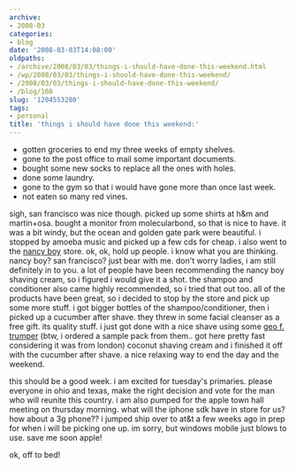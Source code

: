 ```yaml
---
archive:
- 2008-03
categories:
- blog
date: '2008-03-03T14:08:00'
oldpaths:
- /archive/2008/03/03/things-i-should-have-done-this-weekend.html
- /wp/2008/03/03/things-i-should-have-done-this-weekend/
- /2008/03/03/things-i-should-have-done-this-weekend/
- /blog/160
slug: '1204553280'
tags:
- personal
title: 'things i should have done this weekend:'
---
```


- gotten groceries to end my three weeks of empty shelves.
- gone to the post office to mail some important documents.
- bought some new socks to replace all the ones with holes.
- done some laundry.
- gone to the gym so that i would have gone more than once last week.
- not eaten so many red vines.

sigh, san francisco was nice though. picked up some shirts at h&m and
martin+osa. bought a monitor from molecularbond, so that is nice to have.
it was a bit windy, but the ocean and golden gate park were beautiful.
i stopped by amoeba music and picked up a few cds for cheap. i also went
to the [nancy boy][1] store. ok, ok, hold up people. i know what you are
thinking. nancy boy? san francisco? just bear with me. don't worry ladies,
i am still definitely in to you. a lot of people have been recommending
the nancy boy shaving cream, so i figured i would give it a shot. the
shampoo and conditioner also came highly recommended, so i tried that out
too. all of the products have been great, so i decided to stop by the
store and pick up some more stuff. i got bigger bottles of the
shampoo/conditioner, then i picked up a cucumber after shave. they threw
in some facial cleanser as a free gift. its quality stuff. i just got done
with a nice shave using some [geo f. trumper][2] (btw, i ordered a sample
pack from them.. got here pretty fast considering it was from london)
coconut shaving cream and i finished it off with the cucumber after shave.
a nice relaxing way to end the day and the weekend.

this should be a good week. i am excited for tuesday's primaries. please
everyone in ohio and texas, make the right decision and vote for the man
who will reunite this country. i am also pumped for the apple town hall
meeting on thursday morning. what will the iphone sdk have in store for
us? how about a 3g phone?? i jumped ship over to at&t a few weeks ago in
prep for when i will be picking one up. im sorry, but windows mobile just
blows to use. save me soon apple!

ok, off to bed!

[1]: http://www.nancyboy.com/home.php
[2]: http://www.trumpers.com/

